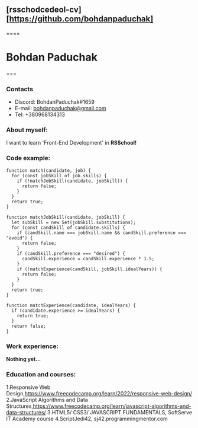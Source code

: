 ## [rsschodcedeol-cv][https://github.com/bohdanpaduchak]

====

# Bohdan Paduchak

===

### Contacts

- Discord: BohdanPaduchak#1659
- E-mail: bohdanpaduchak@gmail.com
- Tel: +380968134313

### About myself:

I want to learn 'Front-End Development' in **RSSchool!**

### Code example:

```
function match(candidate, job) {
  for (const jobSkill of job.skills) {
    if (!matchJobSkill(candidate, jobSkill)) {
      return false;
    }
  }
  return true;
}

function matchJobSkill(candidate, jobSkill) {
  let subSkill = new Set(jobSkill.substitutions);
  for (const candSkill of candidate.skills) {
    if (candSkill.name === jobSkill.name && candSkill.preference === "avoid") {
      return false;
    }
    if (candSkill.preference === "desired") {
      candSkill.experience = candSkill.experience * 1.5;
    }
    if (!matchExperience(candSkill, jobSkill.idealYears)) {
      return false;
    }
  }
  return true;
}

function matchExperience(candidate, idealYears) {
  if (candidate.experience >= idealYears) {
    return true;
  }
  return false;
}
```

### Work experience:

**Nothing yet…**

### Education and courses:

1.Responsive Web Design,https://www.freecodecamp.org/learn/2022/responsive-web-design/
2.JavaScript Algorithms and Data Structures,https://www.freecodecamp.org/learn/javascript-algorithms-and-data-structures/
3.HTML5/ CSS3/ JAVASCRIPT FUNDAMENTALS, SoftServe IT Academy course
4.ScriptJedi42, sj42.programmingmentor.com
